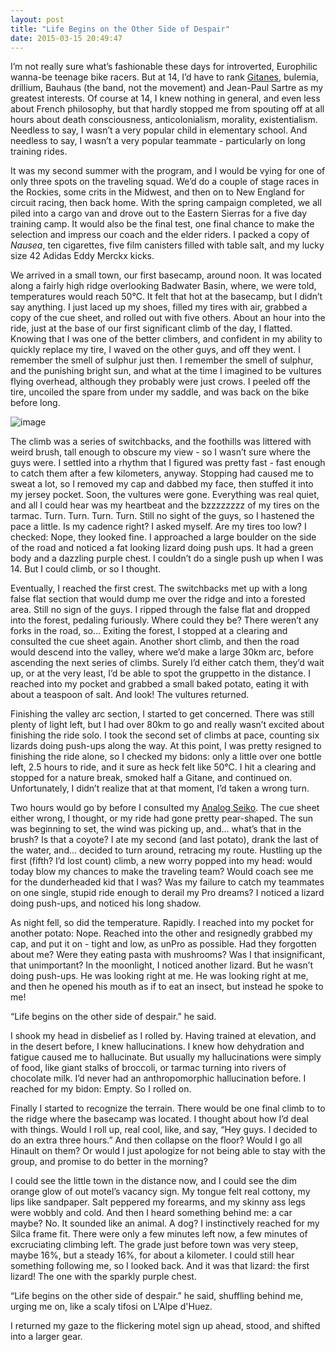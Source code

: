 ```yaml
---
layout: post
title: "Life Begins on the Other Side of Despair"
date: 2015-03-15 20:49:47
---
```


I’m not really sure what’s fashionable these days for introverted, Europhilic wanna-be teenage bike racers. But at 14, I’d have to rank [Gitanes](http://s3.amazonaws.com/rapgenius/filepicker%2F2jrAD5HrRYC3zjYq3cZv_gitanes_mais.jpg), bulemia, drillium, Bauhaus (the band, not the movement) and Jean-Paul Sartre as my greatest interests. Of course at 14, I knew nothing in general, and even less about French philosophy, but that hardly stopped me from spouting off at all hours about death consciousness, anticolonialism, morality, existentialism. Needless to say, I wasn’t a very popular child in elementary school. And needless to say, I wasn’t a very popular teammate - particularly on long training rides.

It was my second summer with the program, and I would be vying for one of only three spots on the traveling squad. We’d do a couple of stage races in the Rockies, some crits in the Midwest, and then on to New England for circuit racing, then back home. With the spring campaign completed, we all piled into a cargo van and drove out to the Eastern Sierras for a five day training camp. It would also be the final test, one final chance to make the selection and impress our coach and the elder riders. I packed a copy of _Nausea_, ten cigarettes, five film canisters filled with table salt, and my lucky size 42 Adidas Eddy Merckx kicks.

We arrived in a small town, our first basecamp, around noon. It was located along a fairly high ridge overlooking Badwater Basin, where, we were told, temperatures would reach 50°C. It felt that hot at the basecamp, but I didn’t say anything. I just laced up my shoes, filled my tires with air, grabbed a copy of the cue sheet, and rolled out with five others. About an hour into the ride, just at the base of our first significant climb of the day, I flatted. Knowing that I was one of the better climbers, and confident in my ability to quickly replace my tire, I waved on the other guys, and off they went. I remember the smell of sulphur just then. I remember the smell of sulphur, and the punishing bright sun, and what at the time I imagined to be vultures flying overhead, although they probably were just crows. I peeled off the tire, uncoiled the spare from under my saddle, and was back on the bike before long.

![image](https://31.media.tumblr.com/7f762b5e9a4e0d8528c8dfd70caf131c/tumblr_inline_nl9tubOiPO1tp5evn.png)

The climb was a series of switchbacks, and the foothills was littered with weird brush, tall enough to obscure my view - so I wasn’t sure where the guys were. I settled into a rhythm that I figured was pretty fast - fast enough to catch them after a few kilometers, anyway. Stopping had caused me to sweat a lot, so I removed my cap and dabbed my face, then stuffed it into my jersey pocket. Soon, the vultures were gone. Everything was real quiet, and all I could hear was my heartbeat and the bzzzzzzzz of my tires on the tarmac. Turn. Turn. Turn. Turn. Still no sight of the guys, so I hastened the pace a little. Is my cadence right? I asked myself. Are my tires too low? I checked: Nope, they looked fine. I approached a large boulder on the side of the road and noticed a fat looking lizard doing push ups. It had a green body and a dazzling purple chest. I couldn’t do a single push up when I was 14\. But I could climb, or so I thought.

Eventually, I reached the first crest. The switchbacks met up with a long false flat section that would dump me over the ridge and into a forested area. Still no sign of the guys. I ripped through the false flat and dropped into the forest, pedaling furiously. Where could they be? There weren’t any forks in the road, so… Exiting the forest, I stopped at a clearing and consulted the cue sheet again. Another short climb, and then the road would descend into the valley, where we’d make a large 30km arc, before ascending the next series of climbs. Surely I’d either catch them, they’d wait up, or at the very least, I’d be able to spot the gruppetto in the distance. I reached into my pocket and grabbed a small baked potato, eating it with about a teaspoon of salt. And look! The vultures returned.

Finishing the valley arc section, I started to get concerned. There was still plenty of light left, but I had over 80km to go and really wasn’t excited about finishing the ride solo. I took the second set of climbs at pace, counting six lizards doing push-ups along the way. At this point, I was pretty resigned to finishing the ride alone, so I checked my bidons: only a little over one bottle left, 2.5 hours to ride, and it sure as heck felt like 50°C. I hit a clearing and stopped for a nature break, smoked half a Gitane, and continued on. Unfortunately, I didn’t realize that at that moment, I’d taken a wrong turn.

Two hours would go by before I consulted my [Analog Seiko](http://i83.photobucket.com/albums/j302/martback/Collection%20Adds%205/9943-8010GrandQuartz.jpg). The cue sheet either wrong, I thought, or my ride had gone pretty pear-shaped. The sun was beginning to set, the wind was picking up, and… what’s that in the brush? Is that a coyote? I ate my second (and last potato), drank the last of the water, and… decided to turn around, retracing my route. Hustling up the first (fifth? I’d lost count) climb, a new worry popped into my head: would today blow my chances to make the traveling team? Would coach see me for the dunderheaded kid that I was? Was my failure to catch my teammates on one single, stupid ride enough to derail my Pro dreams? I noticed a lizard doing push-ups, and noticed his long shadow.

As night fell, so did the temperature. Rapidly. I reached into my pocket for another potato: Nope. Reached into the other and resignedly grabbed my cap, and put it on - tight and low, as unPro as possible. Had they forgotten about me? Were they eating pasta with mushrooms? Was I that insignificant, that unimportant? In the moonlight, I noticed another lizard. But he wasn’t doing push-ups. He was looking right at me. He was looking right at me, and then he opened his mouth as if to eat an insect, but instead he spoke to me!

“Life begins on the other side of despair.” he said.

I shook my head in disbelief as I rolled by. Having trained at elevation, and in the desert before, I knew hallucinations. I knew how dehydration and fatigue caused me to hallucinate. But usually my hallucinations were simply of food, like giant stalks of broccoli, or tarmac turning into rivers of chocolate milk. I’d never had an anthropomorphic hallucination before. I reached for my bidon: Empty. So I rolled on.

Finally I started to recognize the terrain. There would be one final climb to to the ridge where the basecamp was located. I thought about how I’d deal with things. Would I roll up, real cool, like, and say, “Hey guys. I decided to do an extra three hours.” And then collapse on the floor? Would I go all Hinault on them? Or would I just apologize for not being able to stay with the group, and promise to do better in the morning?

I could see the little town in the distance now, and I could see the dim orange glow of out motel’s vacancy sign. My tongue felt real cottony, my lips like sandpaper. Salt peppered my forearms, and my skinny ass legs were wobbly and cold. And then I heard something behind me: a car maybe? No. It sounded like an animal. A dog? I instinctively reached for my Silca frame fit. There were only a few minutes left now, a few minutes of excruciating climbing left. The grade just before town was very steep, maybe 16%, but a steady 16%, for about a kilometer. I could still hear something following me, so I looked back. And it was that lizard: the first lizard! The one with the sparkly purple chest.

“Life begins on the other side of despair.” he said, shuffling behind me, urging me on, like a scaly tifosi on L'Alpe d'Huez.

I returned my gaze to the flickering motel sign up ahead, stood, and shifted into a larger gear.
